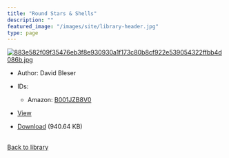 ```yaml
---
title: "Round Stars & Shells"
description: ""
featured_image: "/images/site/library-header.jpg"
type: page
---
```


<a href="" target="_blank">![883e582f09f35476eb3f8e930930a1f173c80b8cf922e539054322ffbb4d086b.jpg](/images/library/883e582f09f35476eb3f8e930930a1f173c80b8cf922e539054322ffbb4d086b.jpg)</a>
* Author: David Bleser
* IDs:
  * Amazon: <a href="https://www.amazon.com/dp/B001JZB8V0" target="_blank">B001JZB8V0</a>
* <a href="" target="_blank">View</a>

* [Download]() (940.64 KB)

<br />[Back to library](/library/)
